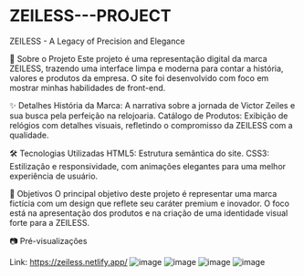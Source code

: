# ZEILESS---PROJECT

ZEILESS - A Legacy of Precision and Elegance

🚀 Sobre o Projeto
Este projeto é uma representação digital da marca ZEILESS, trazendo uma interface limpa e moderna para contar a história, valores e produtos da empresa. O site foi desenvolvido com foco em mostrar minhas habilidades de front-end.

✨ Detalhes
História da Marca: A narrativa sobre a jornada de Victor Zeiles e sua busca pela perfeição na relojoaria.
Catálogo de Produtos: Exibição de relógios com detalhes visuais, refletindo o compromisso da ZEILESS com a qualidade.

🛠️ Tecnologias Utilizadas
HTML5: Estrutura semântica do site.
CSS3: Estilização e responsividade, com animações elegantes para uma melhor experiência de usuário.

🎯 Objetivos
O principal objetivo deste projeto é representar uma marca fictícia com um design que reflete seu caráter premium e inovador. O foco está na apresentação dos produtos e na criação de uma identidade visual forte para a ZEILESS.

📷 Pré-visualizações

Link: https://zeiless.netlify.app/
![image](https://github.com/user-attachments/assets/dcfbe858-7c12-4da5-840a-fcc45b811507)
![image](https://github.com/user-attachments/assets/641a5c33-1691-493e-a6c9-e0d3ed166ce8)
![image](https://github.com/user-attachments/assets/1317e878-104b-42cc-8cf4-8eb64cf3aeae)
![image](https://github.com/user-attachments/assets/5f763f57-7a4e-4d66-9162-9a446939b3f9)
